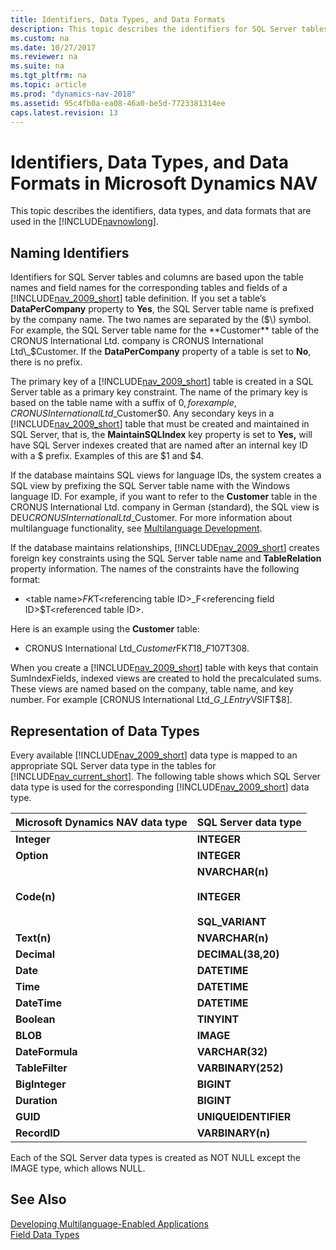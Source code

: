 ```yaml
---
title: Identifiers, Data Types, and Data Formats
description: This topic describes the identifiers for SQL Server tables and columns, representation of data types, and data formats used in Microsoft Dynamics NAV.
ms.custom: na
ms.date: 10/27/2017
ms.reviewer: na
ms.suite: na
ms.tgt_pltfrm: na
ms.topic: article
ms.prod: "dynamics-nav-2018"
ms.assetid: 95c4fb0a-ea08-46a0-be5d-7723381314ee
caps.latest.revision: 13
---
```

# Identifiers, Data Types, and Data Formats in Microsoft Dynamics NAV
This topic describes the identifiers, data types, and data formats that are used in the [!INCLUDE[navnowlong](includes/navnowlong_md.md)].  
  
## Naming Identifiers  
 Identifiers for SQL Server tables and columns are based upon the table names and field names for the corresponding tables and fields of a [!INCLUDE[nav_2009_short](includes/nav_2009_short_md.md)] table definition. If you set a table’s **DataPerCompany** property to **Yes**, the SQL Server table name is prefixed by the company name. The two names are separated by the \($\) symbol. For example, the SQL Server table name for the **Customer** table of the CRONUS International Ltd. company is CRONUS International Ltd\_$Customer. If the **DataPerCompany** property of a table is set to **No**, there is no prefix.  
  
 The primary key of a [!INCLUDE[nav_2009_short](includes/nav_2009_short_md.md)] table is created in a SQL Server table as a primary key constraint. The name of the primary key is based on the table name with a suffix of $0, for example, CRONUS International Ltd\_$Customer$0. Any secondary keys in a [!INCLUDE[nav_2009_short](includes/nav_2009_short_md.md)] table that must be created and maintained in SQL Server, that is, the **MaintainSQLIndex** key property is set to **Yes,** will have SQL Server indexes created that are named after an internal key ID with a $ prefix. Examples of this are $1 and $4.  
  
 If the database maintains SQL views for language IDs, the system creates a SQL view by prefixing the SQL Server table name with the Windows language ID. For example, if you want to refer to the **Customer** table in the CRONUS International Ltd. company in German \(standard\), the SQL view is DEU$CRONUS International Ltd\_$Customer. For more information about multilanguage functionality, see [Multilanguage Development](Multilanguage-Development.md).  
  
 If the database maintains relationships, [!INCLUDE[nav_2009_short](includes/nav_2009_short_md.md)] creates foreign key constraints using the SQL Server table name and **TableRelation** property information. The names of the constraints have the following format:  
  
-   \<table name>$FK$T\<referencing table ID>\_F\<referencing field ID>$T\<referenced table ID>.  
  
 Here is an example using the **Customer** table:  
  
-   CRONUS International Ltd\_$Customer$FK$T18\_F107$T308.  
  
 When you create a [!INCLUDE[nav_2009_short](includes/nav_2009_short_md.md)] table with keys that contain SumIndexFields, indexed views are created to hold the precalculated sums. These views are named based on the company, table name, and key number. For example \[CRONUS International Ltd\_$G\_L Entry$VSIFT$8\].  
  
## Representation of Data Types  
 Every available [!INCLUDE[nav_2009_short](includes/nav_2009_short_md.md)] data type is mapped to an appropriate SQL Server data type in the tables for [!INCLUDE[nav_current_short](includes/nav_current_short_md.md)]. The following table shows which SQL Server data type is used for the corresponding [!INCLUDE[nav_2009_short](includes/nav_2009_short_md.md)] data type.  
  
|Microsoft Dynamics NAV data type|SQL Server data type|  
|--------------------------------------|--------------------------|  
|**Integer**|**INTEGER**|  
|**Option**|**INTEGER**|  
|**Code\(n\)**|**NVARCHAR\(n\)**<br /><br /> **INTEGER**<br /><br /> **SQL\_VARIANT**|  
|**Text\(n\)**|**NVARCHAR\(n\)**|  
|**Decimal**|**DECIMAL\(38,20\)**|  
|**Date**|**DATETIME**|  
|**Time**|**DATETIME**|  
|**DateTime**|**DATETIME**|  
|**Boolean**|**TINYINT**|  
|**BLOB**|**IMAGE**|  
|**DateFormula**|**VARCHAR\(32\)**|  
|**TableFilter**|**VARBINARY\(252\)**|  
|**BigInteger**|**BIGINT**|  
|**Duration**|**BIGINT**|  
|**GUID**|**UNIQUEIDENTIFIER**|  
|**RecordID**|**VARBINARY\(n\)**|  
  
 Each of the SQL Server data types is created as NOT NULL except the IMAGE type, which allows NULL.  
  
## See Also  
 [Developing Multilanguage-Enabled Applications](Developing-Multilanguage-Enabled-Applications.md)   
 [Field Data Types](Field-Data-Types.md)